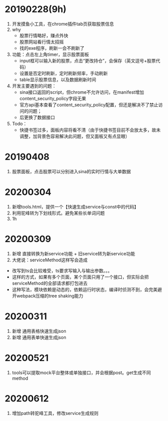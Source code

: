 # 20190228(9h)
1. 开发摸鱼小工具，在chrome插件tab页获取股票信息
1. why
    - 股票行情略好，赚点外快
    - 股票网站看行情太招摇
    - 找的exe程序，刷新一会不刷新了
1. 功能：点击左上角timer，显示股票面板
    - input框可以输入新的股票，点击“更改持仓”，会保存（英文逗号+股票代码）
    - 设置是否定时刷新，定时刷新频率，手动刷新
    - table显示股票信息，以及数据刷新时间
1. 开发主要遇到的问题：
    - sina接口返回的script，但chrome不允许访问，在manifest增加content_security_policy字段无果
    - 官方api基本查看了content_security_policy配置，但还是解决不了禁止访问的问题；
    - 后更换了数据接口
1. Todo：
    - 快捷书签过多，面板内容将看不清（由于快捷书签目前不会放太多，故未调整，加背景色容易解决此问题，但又面板又有点显眼）

# 20190408
1. 股票面板，点击股票可以分别进入sina的实时行情与大单数据

# 20200304
1. 新增tools.html，提供一个【快速生成service与const中的代码】
1. 利用驼峰转为下划线形式。避免某些长单词问题
1. 1h

# 20200309
1. 新增 直接转换为新service功能 + 旧service转为新service功能
1. 大佬说：serviceMethod这样写会造成
  - 改写到ts会比较难受，ts要求写输入与输出参数。。。
  - 这样的方式，如果有多个页面，某个页面只用了一个接口，但实际会把serviceMethod的全部请求都打包进去
  - 这种写法，模块依赖是动态的，依赖运行时状态，编译时侦测不到，会完美避开webpack压缩的tree shaking能力
# 20200311
1. 新增 通用表格快速生成json
1. 新增 通用表单快速生成json

# 20200521
1. tools可以提取mock平台整体或单独接口，并会根据post。get生成不同method

# 20200612
1. 增加path转驼峰工具，修改service生成规则